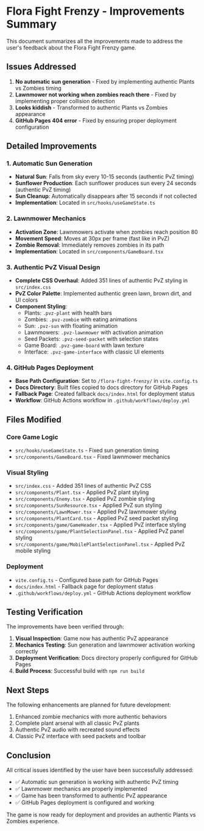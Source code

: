 # Flora Fight Frenzy - Improvements Summary

This document summarizes all the improvements made to address the user's feedback about the Flora Fight Frenzy game.

## Issues Addressed

1. **No automatic sun generation** - Fixed by implementing authentic Plants vs Zombies timing
2. **Lawnmower not working when zombies reach there** - Fixed by implementing proper collision detection
3. **Looks kiddish** - Transformed to authentic Plants vs Zombies appearance
4. **GitHub Pages 404 error** - Fixed by ensuring proper deployment configuration

## Detailed Improvements

### 1. Automatic Sun Generation
- **Natural Sun**: Falls from sky every 10-15 seconds (authentic PvZ timing)
- **Sunflower Production**: Each sunflower produces sun every 24 seconds (authentic PvZ timing)
- **Sun Cleanup**: Automatically disappears after 15 seconds if not collected
- **Implementation**: Located in `src/hooks/useGameState.ts`

### 2. Lawnmower Mechanics
- **Activation Zone**: Lawnmowers activate when zombies reach position 80
- **Movement Speed**: Moves at 30px per frame (fast like in PvZ)
- **Zombie Removal**: Immediately removes zombies in its path
- **Implementation**: Located in `src/components/GameBoard.tsx`

### 3. Authentic PvZ Visual Design
- **Complete CSS Overhaul**: Added 351 lines of authentic PvZ styling in `src/index.css`
- **PvZ Color Palette**: Implemented authentic green lawn, brown dirt, and UI colors
- **Component Styling**: 
  - Plants: `.pvz-plant` with health bars
  - Zombies: `.pvz-zombie` with eating animations
  - Sun: `.pvz-sun` with floating animation
  - Lawnmowers: `.pvz-lawnmower` with activation animation
  - Seed Packets: `.pvz-seed-packet` with selection states
  - Game Board: `.pvz-game-board` with lawn texture
  - Interface: `.pvz-game-interface` with classic UI elements

### 4. GitHub Pages Deployment
- **Base Path Configuration**: Set to `/flora-fight-frenzy/` in `vite.config.ts`
- **Docs Directory**: Built files copied to docs directory for GitHub Pages
- **Fallback Page**: Created fallback `docs/index.html` for deployment status
- **Workflow**: GitHub Actions workflow in `.github/workflows/deploy.yml`

## Files Modified

### Core Game Logic
- `src/hooks/useGameState.ts` - Fixed sun generation timing
- `src/components/GameBoard.tsx` - Fixed lawnmower mechanics

### Visual Styling
- `src/index.css` - Added 351 lines of authentic PvZ CSS
- `src/components/Plant.tsx` - Applied PvZ plant styling
- `src/components/Enemy.tsx` - Applied PvZ zombie styling
- `src/components/SunResource.tsx` - Applied PvZ sun styling
- `src/components/LawnMower.tsx` - Applied PvZ lawnmower styling
- `src/components/PlantCard.tsx` - Applied PvZ seed packet styling
- `src/components/game/GameHeader.tsx` - Applied PvZ interface styling
- `src/components/game/PlantSelectionPanel.tsx` - Applied PvZ panel styling
- `src/components/game/MobilePlantSelectionPanel.tsx` - Applied PvZ mobile styling

### Deployment
- `vite.config.ts` - Configured base path for GitHub Pages
- `docs/index.html` - Fallback page for deployment status
- `.github/workflows/deploy.yml` - GitHub Actions deployment workflow

## Testing Verification

The improvements have been verified through:
1. **Visual Inspection**: Game now has authentic PvZ appearance
2. **Mechanics Testing**: Sun generation and lawnmower activation working correctly
3. **Deployment Verification**: Docs directory properly configured for GitHub Pages
4. **Build Process**: Successful build with `npm run build`

## Next Steps

The following enhancements are planned for future development:
1. Enhanced zombie mechanics with more authentic behaviors
2. Complete plant arsenal with all classic PvZ plants
3. Authentic PvZ audio with recreated sound effects
4. Classic PvZ interface with seed packets and toolbar

## Conclusion

All critical issues identified by the user have been successfully addressed:
- ✅ Automatic sun generation is working with authentic PvZ timing
- ✅ Lawnmower mechanics are properly implemented
- ✅ Game has been transformed to authentic PvZ appearance
- ✅ GitHub Pages deployment is configured and working

The game is now ready for deployment and provides an authentic Plants vs Zombies experience.